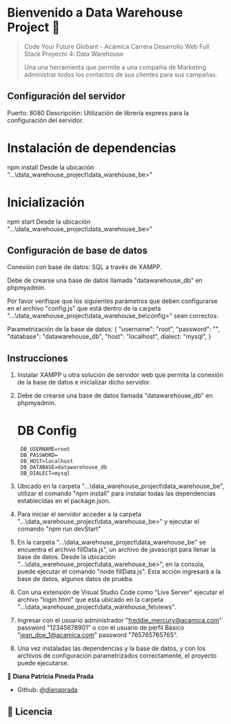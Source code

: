 # Bienvenido a Data Warehouse Project 👋

> Code Your Future Globant - Acámica
> Carrera Desarrollo Web Full Stack
> Proyecto 4: Data Warehouse
> 
> Una una herramienta que permite a una compañía de Marketing administrar todos los contactos de sus clientes para sus campañas.


## Configuración del servidor
Puerto: 8080
Descripción: Utilización de librería express para la configuración del servidor.

# Instalación de dependencias
npm install
Desde la ubicación "...\data_warehouse_project\data_warehouse_be>"

# Inicialización
npm start
Desde la ubicación "...\data_warehouse_project\data_warehouse_be>"

## Configuración de base de datos
Conexión con base de datos: SQL a través de XAMPP.

Debe de crearse una base de datos llamada "datawarehouse_db" en phpmyadmin.

Por favor verifique que los siguientes parámetros que deben configurarse en el archivo "config.js" que está dentro de la carpeta  "...\data_warehouse_project\data_warehouse_be\config>" sean correctos: 

Parametrización de la base de datos: {
    "username": "root",
    "password": "",
    "database": "datawarehouse_db",
    "host": "localhost",
    dialect: "mysql",
}

## Instrucciones 

1. Instalar XAMPP u otra solución de servidor web que permita la conexión de la base de datos e inicializar dicho servidor.

2. Debe de crearse una base de datos llamada "datawarehouse_db" en phpmyadmin.
    #  DB Config 
        DB_USERNAME=root
        DB_PASSWORD=
        DB_HOST=localhost
        DB_DATABASE=datawarehouse_db
        DB_DIALECT=mysql

3. Ubicado en la carpeta "...\data_warehouse_project\data_warehouse_be", utilizar el comando "npm install" para instalar todas las dependencias establecidas en el package.json.

4. Para iniciar el servidor acceder a la carpeta "...\data_warehouse_project\data_warehouse_be>" y ejecutar el comando "npm run devStart"

5. En la carpeta "...\data_warehouse_project\data_warehouse_be\" se encuentra el archivo fillData.js", un archivo de javascript para llenar la base de datos. 
Desde la ubicación "...\data_warehouse_project\data_warehouse_be>", en la consola, puede ejecutar el comando "node fillData.js". Esta acción ingresará a la base de datos, algunos datos de prueba.

6. Con una extensión de Visual Studio Code como "Live Server" ejecutar el archivo "login.html" que esta ubicado en la carpeta "...\data_warehouse_project\data_warehouse_fe\views".

7. Ingresar con el usuario administrador "freddie_mercury@acamica.com" password "12345678901" o con el usuario de perfil Básico "jean_doe_1@acamica.com" password "765765765765".

8. Una vez instaladas las dependencias y la base de datos, y con los archivos de configuración parametrizados correctamente, el proyecto puede ejecutarse.


👤 **Diana Patricia Pineda Prada**

* Github: [@dianaprada](https://github.com/dianaprada)


## 📝 Licencia